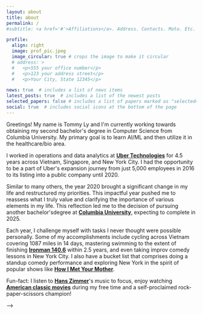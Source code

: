```yaml
---
layout: about
title: about
permalink: /
#subtitle: <a href='#'>Affiliations</a>. Address. Contacts. Moto. Etc.

profile:
  align: right
  image: prof_pic.jpeg
  image_circular: true # crops the image to make it circular
  # address: >
  #   <p>555 your office number</p>
  #   <p>123 your address street</p>
  #   <p>Your City, State 12345</p>

news: true  # includes a list of news items
latest_posts: true  # includes a list of the newest posts
selected_papers: false # includes a list of papers marked as "selected={true}"
social: true  # includes social icons at the bottom of the page
---
```


Greetings! My name is Tommy Ly and I'm currently working towards obtaining my second bachelor's degree in Computer Science from Columbia University. My primary goal is to learn AI/ML and then utilize it in the healthcare/bio area.

I worked in operations and data analytics at **[Uber Technologies](https://www.uber.com/us/en/about/)** for 4.5 years across Vietnam, Singapore, and New York City. I had the opportunity to be a part of Uber's expansion journey from just 5,000 employees in 2016 to its listing into a public company until 2020.

Similar to many others, the year 2020 brought a significant change in my life and restructured my priorities. This impactful year pushed me to reassess what I truly value and clarifying the importance of various elements in my life. This reflection led me to the decision of pursuing another bachelor'sdegree at **[Columbia University](https://www.columbia.edu/)**, expecting to complete in 2025.

Each year, I challenge myself with tasks I never thought were possible personally. Some of my accomplishments include cycling across Vietnam covering 1087 miles in 14 days, mastering swimming to the extent of finishing **[Ironman 140.6](https://bettertriathlete.com/triathlon-distances/ironman/)** within 2.5 years, and even taking improv comedy lessons in New York City. I also have a bucket list that comprises doing a standup comedy performance and exploring New York in the spirit of popular shows like **[How I Met Your Mother](https://www.imdb.com/title/tt0460649/)**.

Fun-fact: I listen to **[Hans Zimmer](https://open.spotify.com/artist/0YC192cP3KPCRWx8zr8MfZ)**'s music to focus, enjoy watching **[American classic movies](https://www.imdb.com/list/ls074808109/)** during my free time and a self-proclaimed rock-paper-scissors champion!

<!-- 
Put your address / P.O. box / other info right below your picture. You can also disable any of these elements by editing `profile` property of the YAML header of your `_pages/about.md`. Edit `_bibliography/papers.bib` and Jekyll will render your [publications page](/al-folio/publications/) automatically.

Link to your social media connections, too. This theme is set up to use [Font Awesome icons](http://fortawesome.github.io/Font-Awesome/) and [Academicons](https://jpswalsh.github.io/academicons/), like the ones below. Add your Facebook, Twitter, LinkedIn, Google Scholar, or just disable all of them. --> -->
